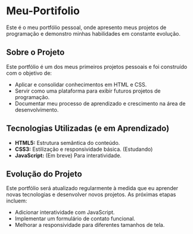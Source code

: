 # Meu-Portifolio

Este é o meu portfólio pessoal, onde apresento meus projetos de programação e demonstro minhas habilidades em constante evolução.

## Sobre o Projeto

Este portfólio é um dos meus primeiros projetos pessoais e foi construído com o objetivo de:
- Aplicar e consolidar conhecimentos em HTML e CSS.
- Servir como uma plataforma para exibir futuros projetos de programação.
- Documentar meu processo de aprendizado e crescimento na área de desenvolvimento.

## Tecnologias Utilizadas (e em Aprendizado)

- **HTML5:** Estrutura semântica do conteúdo.
- **CSS3:** Estilização e responsividade básica. (Estudando)
- **JavaScript:** (Em breve) Para interatividade.


## Evolução do Projeto

Este portfólio será atualizado regularmente à medida que eu aprender novas tecnologias e desenvolver novos projetos. As próximas etapas incluem:
- Adicionar interatividade com JavaScript.
- Implementar um formulário de contato funcional.
- Melhorar a responsividade para diferentes tamanhos de tela.
